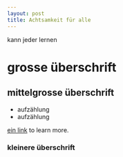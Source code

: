 ```yaml
---
layout: post
title: Achtsamkeit für alle
---
```


kann jeder lernen

# grosse überschrift


## mittelgrosse überschrift

* aufzählung
* aufzählung

[ein link](http://kralj.de) to learn more.

### kleinere überschrift



